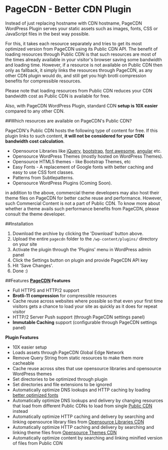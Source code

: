 # PageCDN - Better CDN Plugin

Instead of just replacing hostname with CDN hostname, PageCDN WordPress Plugin serves your static assets such as images, fonts, CSS or JavaScript files in the best way possible. 

For this, it takes each resource separately and tries to get its most optimized version from PageCDN using its Public CDN API. The benefit of loading resources through Public CDN is that such resources are most of the times already available in your visitor's browser saving some bandwidth and loading time. However, if a resource is not available on Public CDN then only as fallback, it simply links the resources through PageCDN, as any other CDN plugin would do, and still get you high brotli compression benefits for compressible resources.

Please note that loading resources from Public CDN reduces your CDN bandwidth cost as Public CDN is available for free.

Also, with PageCDN WordPress Plugin, standard CDN **setup is 10X easier** compared to any other CDN.



##Which resources are available on PageCDN's Public CDN?

PageCDN's Public CDN hosts the following type of content for free. If this plugin links to such content, **it will not be considered for your CDN bandwidth cost calculation**.
* Opensource Libraries like [jQuery](https://pagecdn.com/lib/jquery), [bootstrap](https://pagecdn.com/lib/bootstrap), [font awesome](https://pagecdn.com/lib/font-awesome), [angular](https://pagecdn.com/lib/angular.js) etc.
* Opensource WordPress Themes (mostly hosted on WordPress Themes).
* Opensource HTML5 themes - like Bootstrap Themes, etc
* Easy Fonts - A replacement of Google fonts with better caching and easy to use CSS font classes.
* Patterns from Subtlepatterns.
* Opensource WordPress Plugins (Coming Soon).

in addition to the above, commercial theme developers may also host their theme files on PageCDN for better cache reuse and performance. However, such Commercial Content is not a part of Public CDN. To know more about whether a theme avails such performance benefits from PageCDN, please consult the theme developer.


##Installation
1. Download the archive by clicking the 'Download' button above.
2. Upload the entire `pagecdn` folder to the `/wp-content/plugins/` directory on your site
3. Activate the plugin through the 'Plugins' menu in WordPress admin panel
4. Click the Settings button on plugin and provide PageCDN API key
5. Hit 'Save Changes'.
6. Done :)


##Features
**[PageCDN](https://pagecdn.com) Features**
* Full HTTPS and HTTP/2 support
* **Brotli-11 compression** for compressible resources
* Cache reuse across websites where possible so that even your first time visitors gets a chance to load your site as quickly as it does for repeat visitor
* HTTP/2 Server Push support (through PageCDN settings panel)
* **Immutable Caching** support (configurable through PageCDN settings panel)

**Plugin Features**
* 10X easier setup 
* Loads assets through PageCDN Global Edge Network
* Remove Query String from static resources to make them more cacheable
* Cache reuse across sites that use opensource libraries and opensource WordPress themes
* Set directories to be optimized through plugin
* Set directories and file extensions to be ignored
* Automatically optimize DNS lookups and HTTP caching by loading [better optimized fonts](https://pagecdn.com/lib/easyfonts)
* Automatically optimize DNS lookups and delivery by changing resources that load from different Public CDNs to load from single [Public CDN](https://pagecdn.com/dashboard) instead
* Automatically optimize HTTP caching and delivery by searching and linking opensource library files from [Opensource Libraries CDN](https://pagecdn.com/lib)
* Automatically optimize HTTP caching and delivery by searching and linking theme files from [Opensource Themes CDN](https://pagecdn.com/theme)
* Automatically optimize content by searching and linking minified version of files from Public CDN
